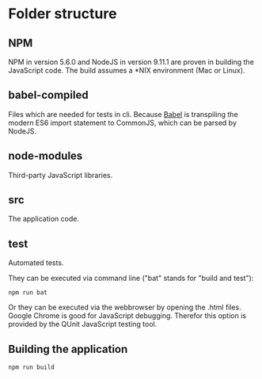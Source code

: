 # Folder structure

## NPM
NPM in version 5.6.0 and NodeJS in version 9.11.1 are proven in building the JavaScript code. The build assumes a 
*NIX environment (Mac or Linux).

## babel-compiled
Files which are needed for tests in cli. Because [Babel](https://babeljs.io/) is transpiling the modern ES6 import
statement to CommonJS, which can be parsed by NodeJS.

## node-modules
Third-party JavaScript libraries.

## src
The application code.

## test
Automated tests. 

They can be executed via command line ("bat" stands for "build and test"):

`npm run bat`
 
 Or they can be executed via the webbrowser by opening the .html files. Google Chrome
 is good for JavaScript debugging. Therefor this option is provided by the QUnit JavaScript
 testing tool.
 
## Building the application
`npm run build`